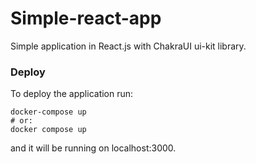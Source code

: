 # Simple-react-app
Simple application in React.js with ChakraUI ui-kit library.

### Deploy
To deploy the application run:
```
docker-compose up
# or:
docker compose up
```
and it will be running on localhost:3000.